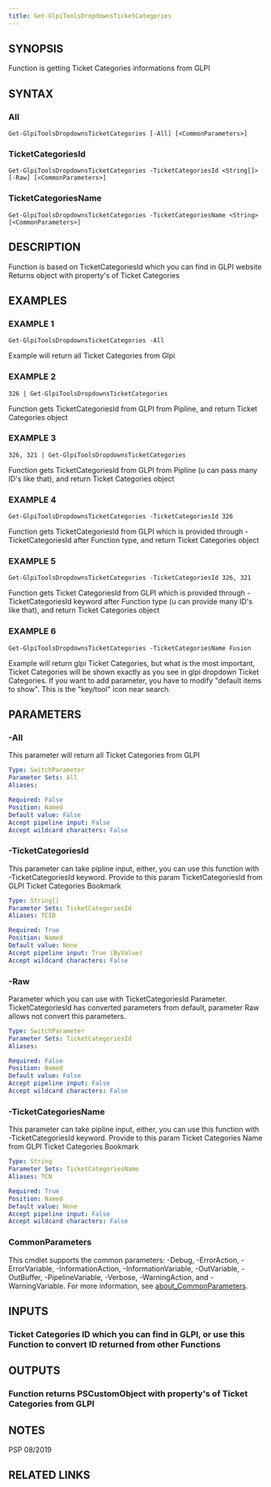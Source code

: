 ```yaml
---
title: Get-GlpiToolsDropdownsTicketCategories
---
```


## SYNOPSIS
Function is getting Ticket Categories informations from GLPI

## SYNTAX

### All
```
Get-GlpiToolsDropdownsTicketCategories [-All] [<CommonParameters>]
```

### TicketCategoriesId
```
Get-GlpiToolsDropdownsTicketCategories -TicketCategoriesId <String[]> [-Raw] [<CommonParameters>]
```

### TicketCategoriesName
```
Get-GlpiToolsDropdownsTicketCategories -TicketCategoriesName <String> [<CommonParameters>]
```

## DESCRIPTION
Function is based on TicketCategoriesId which you can find in GLPI website
Returns object with property's of Ticket Categories

## EXAMPLES

### EXAMPLE 1
```
Get-GlpiToolsDropdownsTicketCategories -All
```

Example will return all Ticket Categories from Glpi

### EXAMPLE 2
```
326 | Get-GlpiToolsDropdownsTicketCategories
```

Function gets TicketCategoriesId from GLPI from Pipline, and return Ticket Categories object

### EXAMPLE 3
```
326, 321 | Get-GlpiToolsDropdownsTicketCategories
```

Function gets TicketCategoriesId from GLPI from Pipline (u can pass many ID's like that), and return Ticket Categories object

### EXAMPLE 4
```
Get-GlpiToolsDropdownsTicketCategories -TicketCategoriesId 326
```

Function gets TicketCategoriesId from GLPI which is provided through -TicketCategoriesId after Function type, and return Ticket Categories object

### EXAMPLE 5
```
Get-GlpiToolsDropdownsTicketCategories -TicketCategoriesId 326, 321
```

Function gets Ticket CategoriesId from GLPI which is provided through -TicketCategoriesId keyword after Function type (u can provide many ID's like that), and return Ticket Categories object

### EXAMPLE 6
```
Get-GlpiToolsDropdownsTicketCategories -TicketCategoriesName Fusion
```

Example will return glpi Ticket Categories, but what is the most important, Ticket Categories will be shown exactly as you see in glpi dropdown Ticket Categories.
If you want to add parameter, you have to modify "default items to show".
This is the "key/tool" icon near search.

## PARAMETERS

### -All
This parameter will return all Ticket Categories from GLPI

```yaml
Type: SwitchParameter
Parameter Sets: All
Aliases:

Required: False
Position: Named
Default value: False
Accept pipeline input: False
Accept wildcard characters: False
```

### -TicketCategoriesId
This parameter can take pipline input, either, you can use this function with -TicketCategoriesId keyword.
Provide to this param TicketCategoriesId from GLPI Ticket Categories Bookmark

```yaml
Type: String[]
Parameter Sets: TicketCategoriesId
Aliases: TCID

Required: True
Position: Named
Default value: None
Accept pipeline input: True (ByValue)
Accept wildcard characters: False
```

### -Raw
Parameter which you can use with TicketCategoriesId Parameter.
TicketCategoriesId has converted parameters from default, parameter Raw allows not convert this parameters.

```yaml
Type: SwitchParameter
Parameter Sets: TicketCategoriesId
Aliases:

Required: False
Position: Named
Default value: False
Accept pipeline input: False
Accept wildcard characters: False
```

### -TicketCategoriesName
This parameter can take pipline input, either, you can use this function with -TicketCategoriesId keyword.
Provide to this param Ticket Categories Name from GLPI Ticket Categories Bookmark

```yaml
Type: String
Parameter Sets: TicketCategoriesName
Aliases: TCN

Required: True
Position: Named
Default value: None
Accept pipeline input: False
Accept wildcard characters: False
```

### CommonParameters
This cmdlet supports the common parameters: -Debug, -ErrorAction, -ErrorVariable, -InformationAction, -InformationVariable, -OutVariable, -OutBuffer, -PipelineVariable, -Verbose, -WarningAction, and -WarningVariable. For more information, see [about_CommonParameters](http://go.microsoft.com/fwlink/?LinkID=113216).

## INPUTS

### Ticket Categories ID which you can find in GLPI, or use this Function to convert ID returned from other Functions
## OUTPUTS

### Function returns PSCustomObject with property's of Ticket Categories from GLPI
## NOTES
PSP 08/2019

## RELATED LINKS
